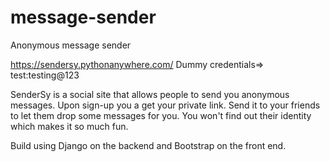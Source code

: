 # message-sender
Anonymous message sender

https://sendersy.pythonanywhere.com/
Dummy credentials=> test:testing@123

SenderSy is a social site that allows people to send you anonymous messages. Upon sign-up you a get your private link. Send it to your friends to let them drop some messages for you. You won't find out their identity which makes it so much fun.

Build using Django on the backend and Bootstrap on the front end.


